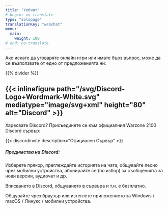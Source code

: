 ```yaml
---
title: "Уебчат"
# begin: no-translate
type: "solopage"
translationKey: "webchat"
menu:
  main:
    weight: 100
# end: no-translate
---
```


Ако искате да уговаряте онлайн игри или имате бърз въпрос, може да се възползвате от едно от предложенията ни:

{{% divider %}}

## {{< inlinefigure path="/svg/Discord-Logo+Wordmark-White.svg" mediatype="image/svg+xml" height="80" alt="Discord" >}}

Харесвате Discord? Присъединете се към официалния Warzone 2100 Discord сървър:

{{< discordinvite description="Официален Сървър" >}}

##### Предимства на Discord:

Изберете прякор, преглеждайте историята на чата, общувайте лесно чрез мобилни устройства, абонирайте се (по избор) за съобщенията за нови версии, аудиочат и др.

Вписването в Discord, общуването в сървъра и т.н. е безплатно.

Общувайте чрез браузър или изтеглете приложението за Windows / macOS / Линукс / мобилни устройства.
